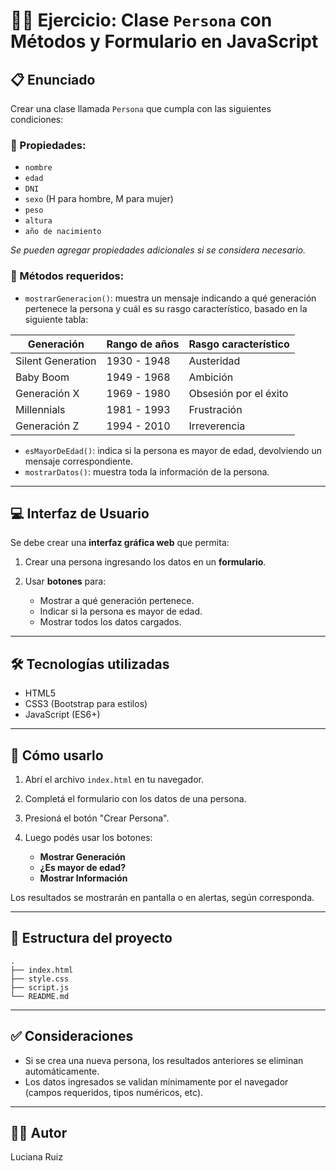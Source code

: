 # 🧑‍💻 Ejercicio: Clase `Persona` con Métodos y Formulario en JavaScript

## 📋 Enunciado

Crear una clase llamada `Persona` que cumpla con las siguientes condiciones:

### 🔧 Propiedades:

* `nombre`
* `edad`
* `DNI`
* `sexo` (H para hombre, M para mujer)
* `peso`
* `altura`
* `año de nacimiento`

*Se pueden agregar propiedades adicionales si se considera necesario.*

### 🧠 Métodos requeridos:

* `mostrarGeneracion()`: muestra un mensaje indicando a qué generación pertenece la persona y cuál es su rasgo característico, basado en la siguiente tabla:

| Generación        | Rango de años | Rasgo característico  |
| ----------------- | ------------- | --------------------- |
| Silent Generation | 1930 - 1948   | Austeridad            |
| Baby Boom         | 1949 - 1968   | Ambición              |
| Generación X      | 1969 - 1980   | Obsesión por el éxito |
| Millennials       | 1981 - 1993   | Frustración           |
| Generación Z      | 1994 - 2010   | Irreverencia          |

* `esMayorDeEdad()`: indica si la persona es mayor de edad, devolviendo un mensaje correspondiente.
* `mostrarDatos()`: muestra toda la información de la persona.

---

## 💻 Interfaz de Usuario

Se debe crear una **interfaz gráfica web** que permita:

1. Crear una persona ingresando los datos en un **formulario**.
2. Usar **botones** para:

   * Mostrar a qué generación pertenece.
   * Indicar si la persona es mayor de edad.
   * Mostrar todos los datos cargados.

---

## 🛠️ Tecnologías utilizadas

* HTML5
* CSS3 (Bootstrap para estilos)
* JavaScript (ES6+)

---

## 🚀 Cómo usarlo

1. Abrí el archivo `index.html` en tu navegador.
2. Completá el formulario con los datos de una persona.
3. Presioná el botón "Crear Persona".
4. Luego podés usar los botones:

   * **Mostrar Generación**
   * **¿Es mayor de edad?**
   * **Mostrar Información**

Los resultados se mostrarán en pantalla o en alertas, según corresponda.

---

## 📁 Estructura del proyecto

```
.
├── index.html
├── style.css
├── script.js
└── README.md
```

---

## ✅ Consideraciones

* Si se crea una nueva persona, los resultados anteriores se eliminan automáticamente.
* Los datos ingresados se validan mínimamente por el navegador (campos requeridos, tipos numéricos, etc).

---

## 🧑‍💻 Autor

Luciana Ruiz




